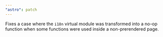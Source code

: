 ```yaml
---
"astro": patch
---
```


Fixes a case where the `i18n` virtual module was transformed into a no-op function when some functions were used inside a non-prerendered page.
